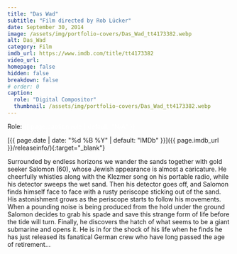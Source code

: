 ```yaml
---
title: "Das Wad"
subtitle: "Film directed by Rob Lücker"
date: September 30, 2014
image: /assets/img/portfolio-covers/Das_Wad_tt4173382.webp
alt: Das_Wad
category: Film
imdb_url: https://www.imdb.com/title/tt4173382
video_url: 
homepage: false
hidden: false
breakdown: false
# order: 0
caption:
  role: "Digital Compositor"
  thumbnail: /assets/img/portfolio-covers/Das_Wad_tt4173382.webp
---
```

Role: <span style="color:white">{{ page.caption.role | default: "N/A" }}</span>

[{{ page.date | date: "%d %B %Y" | default: "IMDb" }}]({{ page.imdb_url }}/releaseinfo/){:target="_blank"}

Surrounded by endless horizons we wander the sands together with gold seeker Salomon (60), whose Jewish appearance is almost a caricature. He cheerfully whistles along with the Klezmer song on his portable radio, while his detector sweeps the wet sand. Then his detector goes off, and Salomon finds himself face to face with a rusty periscope sticking out of the sand. His astonishment grows as the periscope starts to follow his movements. When a pounding noise is being produced from the hold under the ground Salomon decides to grab his spade and save this strange form of life before the tide will turn. Finally, he discovers the hatch of what seems to be a giant submarine and opens it. He is in for the shock of his life when he finds he has just released its fanatical German crew who have long passed the age of retirement...
